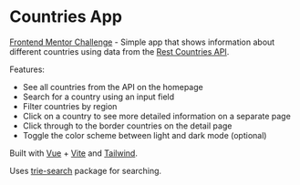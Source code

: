 # Countries App

[Frontend Mentor Challenge](https://www.frontendmentor.io/challenges/rest-countries-api-with-color-theme-switcher-5cacc469fec04111f7b848ca) - Simple app that shows information about different countries using data from the [Rest Countries API](https://restcountries.com/).

Features:

-   See all countries from the API on the homepage
-   Search for a country using an input field
-   Filter countries by region
-   Click on a country to see more detailed information on a separate page
-   Click through to the border countries on the detail page
-   Toggle the color scheme between light and dark mode (optional)

Built with [Vue](https://vuejs.org/) + [Vite](https://vitejs.dev/) and [Tailwind](https://tailwindcss.com/).

Uses [trie-search](https://www.npmjs.com/package/trie-search) package for searching.
